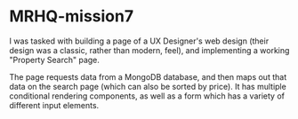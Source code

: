 # MRHQ-mission7
I was tasked with building a page of a UX Designer's web design (their design was a classic, rather than modern, feel), and implementing a working "Property Search" page.

The page requests data from a MongoDB database, and then maps out that data on the search page (which can also be sorted by price). It has multiple conditional rendering components, as well as a form which has a variety of different input elements.
